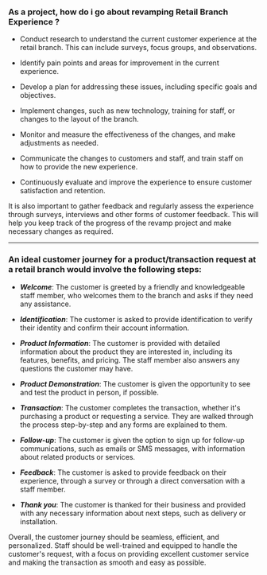 ### As a project, how do i go about revamping Retail Branch Experience ?

* Conduct research to understand the current customer experience at the retail branch. This can include surveys, focus groups, and observations.

* Identify pain points and areas for improvement in the current experience.

* Develop a plan for addressing these issues, including specific goals and objectives.

* Implement changes, such as new technology, training for staff, or changes to the layout of the branch.

* Monitor and measure the effectiveness of the changes, and make adjustments as needed.

* Communicate the changes to customers and staff, and train staff on how to provide the new experience.

* Continuously evaluate and improve the experience to ensure customer satisfaction and retention.

It is also important to gather feedback and regularly assess the experience through surveys, interviews and other forms of customer feedback. This will help you keep track of the progress of the revamp project and make necessary changes as required.

****


### An ideal customer journey for a product/transaction request at a retail branch would involve the following steps:

* **_Welcome_**: The customer is greeted by a friendly and knowledgeable staff member, who welcomes them to the branch and asks if they need any assistance.

* **_Identification_**: The customer is asked to provide identification to verify their identity and confirm their account information.

* **_Product Information_**: The customer is provided with detailed information about the product they are interested in, including its features, benefits, and pricing. The staff member also answers any questions the customer may have.

* **_Product Demonstration_**: The customer is given the opportunity to see and test the product in person, if possible.

* **_Transaction_**: The customer completes the transaction, whether it's purchasing a product or requesting a service. They are walked through the process step-by-step and any forms are explained to them.

* **_Follow-up_**: The customer is given the option to sign up for follow-up communications, such as emails or SMS messages, with information about related products or services.

* **_Feedback_**: The customer is asked to provide feedback on their experience, through a survey or through a direct conversation with a staff member.

* **_Thank you_**: The customer is thanked for their business and provided with any necessary information about next steps, such as delivery or installation.

Overall, the customer journey should be seamless, efficient, and personalized. Staff should be well-trained and equipped to handle the customer's request, with a focus on providing excellent customer service and making the transaction as smooth and easy as possible.




